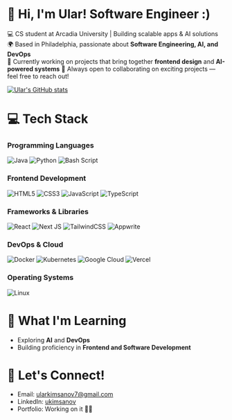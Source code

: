 # 👋 Hi, I'm Ular! Software Engineer :)

💻 CS student at Arcadia University | Building scalable apps & AI solutions  
🌍 Based in Philadelphia, passionate about **Software Engineering, AI, and DevOps**  
🚀 Currently working on projects that bring together **frontend design** and **AI-powered systems**
🤝 Always open to collaborating on exciting projects — feel free to reach out!


[![Ular's GitHub stats](https://github-readme-stats.vercel.app/api?username=ukimsanov&show_icons=true&theme=dark)](https://github.com/ukimsanov/github-readme-stats)

# 💻 Tech Stack

### **Programming Languages**
![Java](https://img.shields.io/badge/java-%23ED8B00.svg?style=for-the-badge&logo=openjdk&logoColor=white)
![Python](https://img.shields.io/badge/python-3670A0?style=for-the-badge&logo=python&logoColor=ffdd54)
![Bash Script](https://img.shields.io/badge/bash_script-%23121011.svg?style=for-the-badge&logo=gnu-bash&logoColor=white)

### **Frontend Development**
![HTML5](https://img.shields.io/badge/html5-%23E34F26.svg?style=for-the-badge&logo=html5&logoColor=white)
![CSS3](https://img.shields.io/badge/css3-%231572B6.svg?style=for-the-badge&logo=css3&logoColor=white)
![JavaScript](https://img.shields.io/badge/javascript-%23323330.svg?style=for-the-badge&logo=javascript&logoColor=%23F7DF1E)
![TypeScript](https://img.shields.io/badge/typescript-%23007ACC.svg?style=for-the-badge&logo=typescript&logoColor=white)

### **Frameworks & Libraries**
![React](https://img.shields.io/badge/react-%2320232a.svg?style=for-the-badge&logo=react&logoColor=%2361DAFB)
![Next JS](https://img.shields.io/badge/Next-black?style=for-the-badge&logo=next.js&logoColor=white)
![TailwindCSS](https://img.shields.io/badge/tailwindcss-%2338B2AC.svg?style=for-the-badge&logo=tailwind-css&logoColor=white)
![Appwrite](https://img.shields.io/badge/Appwrite-%23FD366E.svg?style=for-the-badge&logo=appwrite&logoColor=white)

### **DevOps & Cloud**
![Docker](https://img.shields.io/badge/docker-%230db7ed.svg?style=for-the-badge&logo=docker&logoColor=white)
![Kubernetes](https://img.shields.io/badge/kubernetes-%23326ce5.svg?style=for-the-badge&logo=kubernetes&logoColor=white)
![Google Cloud](https://img.shields.io/badge/GoogleCloud-%234285F4.svg?style=for-the-badge&logo=google-cloud&logoColor=white)
![Vercel](https://img.shields.io/badge/vercel-%23000000.svg?style=for-the-badge&logo=vercel&logoColor=white)

### **Operating Systems**
![Linux](https://img.shields.io/badge/Linux-FCC624?style=for-the-badge&logo=linux&logoColor=black)

# 🌱 What I'm Learning
- Exploring **AI** and **DevOps**  
- Building proficiency in **Frontend and Software Development**  


# 📩 Let's Connect!
- Email: [ularkimsanov7@gmail.com](mailto:ularkimsanov7@gmail.com)  
- LinkedIn: [ukimsanov](https://www.linkedin.com/in/ukimsanov)  
- Portfolio: Working on it 😮‍💨
